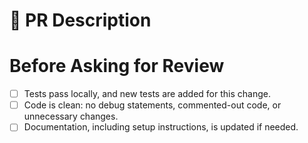 # 📄 PR Description
<!--
Provide an overview of the changes and their purpose. Highlight any problems solved or improvements made. Include links to issues or tickets if applicable.
-->

# Before Asking for Review
- [ ] Tests pass locally, and new tests are added for this change.
- [ ] Code is clean: no debug statements, commented-out code, or unnecessary changes.
- [ ] Documentation, including setup instructions, is updated if needed.
